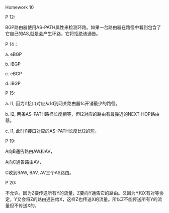 Homework 10


P 12:

BGP路由器使用AS-PATH属性来检测环路。如果一台路由器在路径中看到包含了它自己的AS,就是会产生环路，它将拒绝该通告。


P 14：

a. eBGP

b. iBGP

c. eBGP

d. iBGP


P 15:

a. I1, 因为I1接口对应从1d到网关路由器1c开销最少的路径。

b. I2, 两条AS-PATH路径长度相等，但I2对应的路由有最靠近的NEXT-HOP路由器。

c. I1, 此时I1接口对应的AS-PATH长度比I2的短。


P 19:

A向B通告路由AW和AV，

A向C通告路由AV，

C收到BAW, BAV, AV三个AS路由。


P 20:

不允许。因为Z要传送所有Y的流量，Z要向Y通告它的路由。又因为Y和X有对等协定，Y又会将Z的路由通告给X，这样Z也传送X的流量。所以Z不能传送所有Y的流量但不传送X的。
